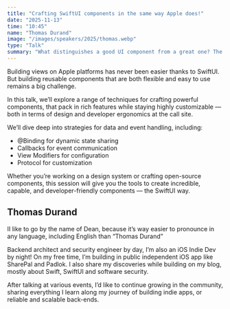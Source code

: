 ```yaml
---
title: "Crafting SwiftUI components in the same way Apple does!"
date: "2025-11-13"
time: "10:45"
name: "Thomas Durand"
image: "/images/speakers/2025/thomas.webp"
type: "Talk"
summary: "What distinguishes a good UI component from a great one? The DX — specifically, how intuitive and flexible its public API is. Discover powerful techniques to pass data and events in and out, and allow high customizability while building more reusable and friendly components just like Apple does!"
---
```


Building views on Apple platforms has never been easier thanks to SwiftUI. But building reusable components that are both flexible and easy to use remains a big challenge.

In this talk, we’ll explore a range of techniques for crafting powerful components, that pack in rich features while staying highly customizable — both in terms of design and developer ergonomics at the call site.

We’ll dive deep into strategies for data and event handling, including:

- @Binding for dynamic state sharing
- Callbacks for event communication
- View Modifiers for configuration
- Protocol for customization

Whether you’re working on a design system or crafting open-source components, this session will give you the tools to create incredible, capable, and developer-friendly components — the SwiftUI way.

## Thomas Durand

II like to go by the name of Dean, because it’s way easier to pronounce in any language, including English than “Thomas Durand”

Backend architect and security engineer by day, I’m also an iOS Indie Dev by night! On my free time, I’m building in public independent iOS app like SharePal and Padlok. I also share my discoveries while building on my blog, mostly about Swift, SwiftUI and software security.

After talking at various events, I’d like to continue growing in the community, sharing everything I learn along my journey of building indie apps, or reliable and scalable back-ends.
